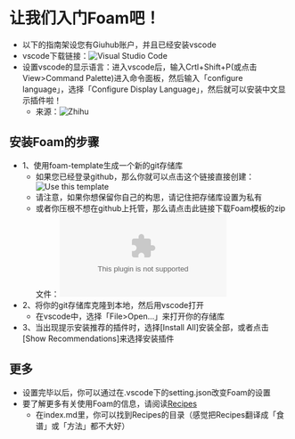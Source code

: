 # 让我们入门Foam吧！
- 以下的指南架设您有Giuhub账户，并且已经安装vscode
- vscode下载链接：![Visual Studio Code](https://visual-studio-code.en.softonic.com/)
- 设置vscode的显示语言：进入vscode后，输入Crtl+Shift+P(或点击View>Command Palette)进入命令面板，然后输入「configure language」，选择「Configure Display Language」，然后就可以安装中文显示插件啦！
  - 来源：![Zhihu](https://zhuanlan.zhihu.com/p/112431369)
  
## 安装Foam的步骤
- 1、使用foam-template生成一个新的git存储库
  - 如果您已经登录github，那么你就可以点击这个链接直接创建：![Use this template](https://github.com/foambubble/foam-template/generate)
  - 请注意，如果你想保留你自己的构思，请记住把存储库设置为私有
  - 或者你压根不想在github上托管，那么请点击此链接下载Foam模板的zip文件：![Download foam-template's zip file](https://github.com/foambubble/foam-template/archive/master.zip)
- 2、将你的git存储库克隆到本地，然后用vscode打开
  - 在vscode中，选择「File>Open...」来打开你的存储库
- 3、当出现提示安装推荐的插件时，选择[Install All]安装全部，或者点击[Show Recommendations]来选择安装插件

## 更多
- 设置完毕以后，你可以通过在.vscode下的setting.json改变Foam的设置
- 要了解更多有关使用Foam的信息，请阅读[Recipes](../index.md)
  - 在index.md里，你可以找到Recipes的目录（感觉把Recipes翻译成「食谱」或「方法」都不大好）